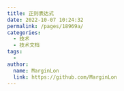 ```yaml
---
title: 正则表达式
date: 2022-10-07 10:24:32
permalink: /pages/18969a/
categories:
  - 技术
  - 技术文档
tags:
  - 
author: 
  name: MarginLon
  link: https://github.com/MarginLon
---
```

